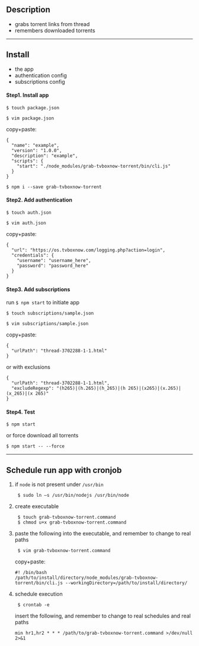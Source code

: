 ## Description
 - grabs torrent links from thread
 - remembers downloaded torrents

---

## Install
 - the app
 - authentication config
 - subscriptions config

#### Step1. Install app
`$ touch package.json`

`$ vim package.json`

copy+paste:

```
{
  "name": "example",
  "version": "1.0.0",
  "description": "example",
  "scripts": {
    "start": "./node_modules/grab-tvboxnow-torrent/bin/cli.js"
  }
}
```

```
$ npm i --save grab-tvboxnow-torrent
```

#### Step2. Add authentication

`$ touch auth.json`

`$ vim auth.json`

copy+paste:

```
{
  "url": "https://os.tvboxnow.com/logging.php?action=login",
  "credentials": {
    "username": "username_here",
    "password": "password_here"
  }
}
```

#### Step3. Add subscriptions

run `$ npm start` to initiate app

`$ touch subscriptions/sample.json`

`$ vim subscriptions/sample.json`

copy+paste:

```
{
  "urlPath": "thread-3702288-1-1.html"
}
```

or with exclusions

```
{
  "urlPath": "thread-3702288-1-1.html",
  "excludeRegexp": "(h265)|(h.265)|(h_265)|(h 265)|(x265)|(x.265)|(x_265)|(x 265)"
}
```

#### Step4. Test

`$ npm start`

or force download all torrents

`$ npm start -- --force`

---

## Schedule run app with cronjob

1. if `node` is not present under `/usr/bin`

		$ sudo ln –s /usr/bin/nodejs /usr/bin/node

2. create executable

        $ touch grab-tvboxnow-torrent.command
        $ chmod u+x grab-tvboxnow-torrent.command

3. paste the following into the executable, and remember to change to real paths

        $ vim grab-tvboxnow-torrent.command
        
	copy+paste:

	```
	#! /bin/bash
	/path/to/install/directory/node_modules/grab-tvboxnow-torrent/bin/cli.js --workingDirectory=/path/to/install/directory/
	```

4. schedule execution

        $ crontab -e

    insert the following, and remember to change to real schedules and real paths

    ```
    min hr1,hr2 * * * /path/to/grab-tvboxnow-torrent.command >/dev/null 2>&1
    ```

